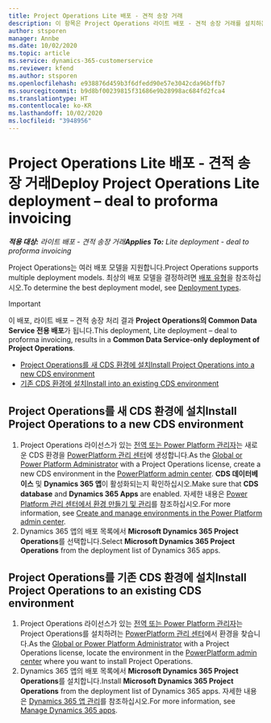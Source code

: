 ```yaml
---
title: Project Operations Lite 배포 - 견적 송장 거래
description: 이 항목은 Project Operations 라이트 배포 - 견적 송장 거래를 설치하는 방법에 대한 정보를 제공합니다.
author: stsporen
manager: Annbe
ms.date: 10/02/2020
ms.topic: article
ms.service: dynamics-365-customerservice
ms.reviewer: kfend
ms.author: stsporen
ms.openlocfilehash: e938876d459b3f6dfedd90e57e3042cda96bffb7
ms.sourcegitcommit: b9d8bf00239815f31686e9b28998ac684fd2fca4
ms.translationtype: HT
ms.contentlocale: ko-KR
ms.lasthandoff: 10/02/2020
ms.locfileid: "3948956"
---
```

# <a name="deploy-project-operations-lite-deployment--deal-to-proforma-invoicing"></a><span data-ttu-id="98550-103">Project Operations Lite 배포 - 견적 송장 거래</span><span class="sxs-lookup"><span data-stu-id="98550-103">Deploy Project Operations Lite deployment – deal to proforma invoicing</span></span>

<span data-ttu-id="98550-104">_**적용 대상:** 라이트 배포 - 견적 송장 거래_</span><span class="sxs-lookup"><span data-stu-id="98550-104">_**Applies To:** Lite deployment - deal to proforma invoicing_</span></span>

<span data-ttu-id="98550-105">Project Operations는 여러 배포 모델을 지원합니다.</span><span class="sxs-lookup"><span data-stu-id="98550-105">Project Operations supports multiple deployment models.</span></span> <span data-ttu-id="98550-106">최상의 배포 모델을 결정하려면 [배포 유형](determine-deployment-type.md)을 참조하십시오.</span><span class="sxs-lookup"><span data-stu-id="98550-106">To determine the best deployment model, see [Deployment types](determine-deployment-type.md).</span></span>


> [!IMPORTANT]
> <span data-ttu-id="98550-107">이 배포, 라이트 배포 – 견적 송장 처리 결과 **Project Operations의 Common Data Service 전용 배포**가 됩니다.</span><span class="sxs-lookup"><span data-stu-id="98550-107">This deployment, Lite deployment – deal to proforma invoicing, results in a **Common Data Service-only deployment of Project Operations**.</span></span>

- [<span data-ttu-id="98550-108">Project Operations를 새 CDS 환경에 설치</span><span class="sxs-lookup"><span data-stu-id="98550-108">Install Project Operations into a new CDS environment</span></span>](#new)
- [<span data-ttu-id="98550-109">기존 CDS 환경에 설치</span><span class="sxs-lookup"><span data-stu-id="98550-109">Install into an existing CDS environment</span></span>](#existing)



## <a name="install-project-operations-to-a-new-cds-environment"></a><a name="new"></a><span data-ttu-id="98550-110">Project Operations를 새 CDS 환경에 설치</span><span class="sxs-lookup"><span data-stu-id="98550-110">Install Project Operations to a new CDS environment</span></span>

1. <span data-ttu-id="98550-111">Project Operations 라이선스가 있는 [전역 또는 Power Platform 관리자](https://docs.microsoft.com/power-platform/admin/global-service-administrators-can-administer-without-license)는 새로운 CDS 환경을 [PowerPlatform 관리 센터](https://admin.powerplatform.com)에 생성합니다.</span><span class="sxs-lookup"><span data-stu-id="98550-111">As the [Global or Power Platform Administrator](https://docs.microsoft.com/power-platform/admin/global-service-administrators-can-administer-without-license) with a Project Operations license, create a new CDS environment in the [PowerPlatform admin center](https://admin.powerplatform.com).</span></span> <span data-ttu-id="98550-112">**CDS 데이터베이스** 및 **Dynamics 365 앱**이 활성화되는지 확인하십시오.</span><span class="sxs-lookup"><span data-stu-id="98550-112">Make sure that **CDS database** and **Dynamics 365 Apps** are enabled.</span></span> <span data-ttu-id="98550-113">자세한 내용은 [Power Platform 관리 센터에서 환경 만들기 및 관리](https://docs.microsoft.com/power-platform/admin/create-environment#create-an-environment-in-the-power-platform-admin-center)를 참조하십시오.</span><span class="sxs-lookup"><span data-stu-id="98550-113">For more information, see [Create and manage environments in the Power Platform admin center](https://docs.microsoft.com/power-platform/admin/create-environment#create-an-environment-in-the-power-platform-admin-center).</span></span>
2. <span data-ttu-id="98550-114">Dynamics 365 앱의 배포 목록에서 **Microsoft Dynamics 365 Project Operations**를 선택합니다.</span><span class="sxs-lookup"><span data-stu-id="98550-114">Select **Microsoft Dynamics 365 Project Operations** from the deployment list of Dynamics 365 apps.</span></span>


## <a name="install-project-operations-to-an-existing-cds-environment"></a><a name="existing"></a><span data-ttu-id="98550-115">Project Operations를 기존 CDS 환경에 설치</span><span class="sxs-lookup"><span data-stu-id="98550-115">Install Project Operations to an existing CDS environment</span></span>

1. <span data-ttu-id="98550-116">Project Operations 라이선스가 있는 [전역 또는 Power Platform 관리자](https://docs.microsoft.com/power-platform/admin/global-service-administrators-can-administer-without-license)는 Project Operations를 설치하려는 [PowerPlatform 관리 센터](https://admin.powerplatform.com)에서 환경을 찾습니다.</span><span class="sxs-lookup"><span data-stu-id="98550-116">As the [Global or Power Platform Administrator](https://docs.microsoft.com/power-platform/admin/global-service-administrators-can-administer-without-license) with a Project Operations license, locate the environment in the [PowerPlatform admin center](https://admin.powerplatform.com) where you want to install Project Operations.</span></span>
2. <span data-ttu-id="98550-117">Dynamics 365 앱의 배포 목록에서 **Microsoft Dynamics 365 Project Operations**를 설치합니다.</span><span class="sxs-lookup"><span data-stu-id="98550-117">Install **Microsoft Dynamics 365 Project Operations** from the deployment list of Dynamics 365 apps.</span></span> <span data-ttu-id="98550-118">자세한 내용은 [Dynamics 365 앱 관리](https://docs.microsoft.com/power-platform/admin/manage-apps)를 참조하십시오.</span><span class="sxs-lookup"><span data-stu-id="98550-118">For more information, see [Manage Dynamics 365 apps](https://docs.microsoft.com/power-platform/admin/manage-apps).</span></span>


